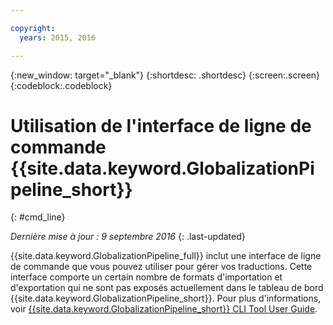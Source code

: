 ```yaml
---

copyright:
  years: 2015, 2016

---
```


{:new_window: target="_blank"}
{:shortdesc: .shortdesc}
{:screen:.screen}
{:codeblock:.codeblock}

# Utilisation de l'interface de ligne de commande {{site.data.keyword.GlobalizationPipeline_short}}
{: #cmd_line}

*Dernière mise à jour : 9 septembre 2016*
{: .last-updated}

{{site.data.keyword.GlobalizationPipeline_full}} inclut une interface de ligne de commande que vous pouvez utiliser pour gérer vos traductions. Cette interface comporte un certain nombre de formats d'importation et d'exportation qui ne sont pas exposés actuellement dans le tableau de bord {{site.data.keyword.GlobalizationPipeline_short}}. Pour plus d'informations, voir [{{site.data.keyword.GlobalizationPipeline_short}} CLI Tool User Guide](https://github.com/IBM-Bluemix/gp-java-tools/blob/master/gp-cli.md).

